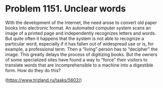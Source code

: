 # Problem 1151. Unclear words

With the development of the Internet, the need arose to convert old paper books into electronic format. An automated computer system scans an image of a printed page and independently recognizes letters and words. But quite often it happens that the system is not able to recognize a particular word, especially if it has fallen out of widespread use or is, for example, a professional term. Then a “living” person has to “decipher” the image. This greatly delays the process of digitizing books. But the owners of some specialized sites have found a way to “force” their visitors to translate words that are incomprehensible to a machine into a digestible form. How do they do this?

(https://www.trizland.ru/tasks/5602/)